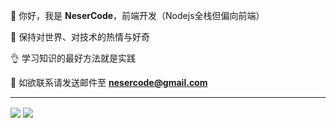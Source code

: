 🙋 你好，我是 **NeserCode**，前端开发（Nodejs全栈但偏向前端）

🤨 保持对世界、对技术的热情与好奇

👌 学习知识的最好方法就是实践

📧 如欲联系请发送邮件至 **nesercode@gmail.com**

-------

<img src="https://github-readme-stats.vercel.app/api/top-langs/?username=NeserCode&layout=compact&theme=codeSTACKr" align="center" />
<img src="https://github-readme-stats.vercel.app/api?username=NeserCode&show_icons=true&theme=codeSTACKr" align="center"/>
